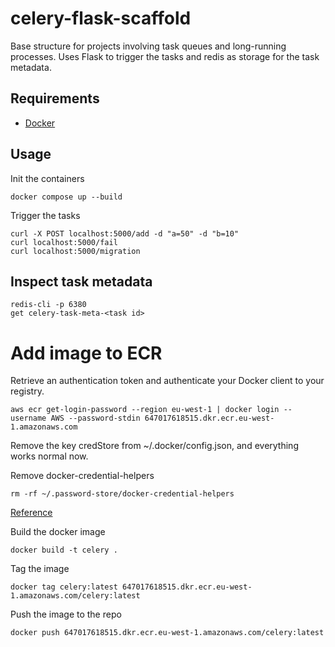 # celery-flask-scaffold
Base structure for projects involving task queues and long-running processes. Uses Flask to trigger the tasks and redis as storage for the task metadata.

## Requirements
- [Docker](https://docs.docker.com/get-docker/)


## Usage
Init the containers
```
docker compose up --build
```
Trigger the tasks
```
curl -X POST localhost:5000/add -d "a=50" -d "b=10"
curl localhost:5000/fail
curl localhost:5000/migration
```

## Inspect task metadata
```
redis-cli -p 6380
get celery-task-meta-<task id>
```

# Add image to ECR
Retrieve an authentication token and authenticate your Docker client to your registry.
```
aws ecr get-login-password --region eu-west-1 | docker login --username AWS --password-stdin 647017618515.dkr.ecr.eu-west-1.amazonaws.com
```
Remove the key credStore from ~/.docker/config.json, and everything works normal now.

Remove docker-credential-helpers

```
rm -rf ~/.password-store/docker-credential-helpers
```

[Reference](https://stackoverflow.com/questions/71770693/error-saving-credentials-error-storing-credentials-err-exit-status-1-out)

Build the docker image
```
docker build -t celery .
```
Tag the image
```
docker tag celery:latest 647017618515.dkr.ecr.eu-west-1.amazonaws.com/celery:latest
```
Push the image to the repo
```
docker push 647017618515.dkr.ecr.eu-west-1.amazonaws.com/celery:latest
```



